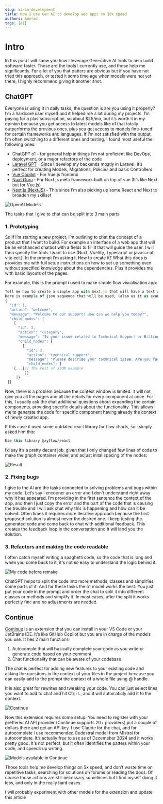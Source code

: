 ```yaml
---
slug: ai-in-development
title: How I use Gen AI to develop web apps on 10x speed
authors: konrad
tags: [ai]
---
```


# Intro

In this post I will show you how I leverage Generative AI tools to help build software faster. Those are the tools I currently use, and those help me significantly. For a lot of you that patters are obvious but if you have not tried this approach, or tested it some time age when models were not yet there, I highly recommend giving it another shot.

<!-- truncate -->

## ChatGPT

Everyone is using it in daily tasks, the question is are you using it properly? I’m a hardcore user myself and it helped me a lot during my projects. I’m paying for a plus subscription, so about $25/mo, but it’s worth it in my opinion because you get access to latest models like o1 that totally outperforms the previous ones, plus you get access to models fine-tuned for certain frameworks and languages. If i’m not satisfied with the output, I’m often switching to a different ones and testing. I found most useful the following ones:

- ChatGPT o1 - for general help in things i’m not proficient like DevOps, deployment, or a major refactors of the code
- [Laravel GPT](https://chatgpt.com/g/g-XTOuIQ6Tz-laravel-gpt) - Since I develop my backends mostly in Laravel, it’s perfect for creating Models, Migrations, Policies and basic Controllers
- [Vue Copilot](https://chatgpt.com/g/g-V9flHctZB-vue-copilot) - For Vue.js frontend
- [Nuxt Guru](https://chatgpt.com/g/g-rKKxzoA8F-nuxt-guru) - For Nuxt.js meta framework built on top of vue (It’s like Next but for Vue.js)
- [Next.js (NextJS)](https://chatgpt.com/g/g-lAbjRB9qC-next-js-nextjs) - This since I’m also picking up some React and Next to broaden my skillset

![OpenAI Models](openai_models.png)

The tasks that I give to chat can be split into 3 main parts

### 1. Prototyping

So if I’m starting a new project, I’m outlining to chat the concept of a product that I want to build. For example an interface of a web app that will be an enchanced chatbot with a fields to fill it that will guide the user. I will then specify the tools I want to use (Nuxt, Vuetify, Typescript or javascript, vite ect.). In the prompt i’m asking it How to create it? What this does is provides me with full setup instructions on how to set up something even without specified knowledge about the dependencies. Plus it provides me with basic layouts of the pages.

For example, this is the prompt i used to make simple flow visualisation app:

```jsx
Tell me how to create a simple app with next.js that will have a text area on the left to which user can paste a json object with a sequece, and on the right it there will appear a graphical representation in the form of the tree graph(in the way that on the top there is one component with 2 branches on botom and then to nodes). When hovered over the sequence node, the details will appear on tooltip.
Here is example of json sequence that will be used, (also us it as example sequence on start:
{
  "id": 1,
  "action": "welcome",
  "message": "Welcome to our support! How can we help you today?",
  "child_nodes": [
    {
      "id": 2,
      "action": "category",
      "message": "Is your issue related to Technical Support or Billing?",
      "child_nodes": [
        {
          "id": 3,
          "action": "technical_support",
          "message": "Please describe your technical issue. Are you facing connectivity issues or software problems?",
          "child_nodes": [
    {...}// The rest of JSON example
         ]}
     ]}
 ]}
```

Now, there is a problem because the context window is limited. It will not give you all the pages and all the details for every component at once. For this, I usually ask the chat additional questions about expanding the certain components, providing specific details about the functionality. This allows me to generate the code for specific component having already the context of newly created app.

It this case it used some outdated react library for flow charts, so i simply asked him this:

```jsx
Use this library @xyflow/react
```

I’d say it’s a pretty decent job, given that I only changed few lines of code to make the graph container wider, and adjust inital spacing of the nodes:

![Result](./example3.png)

### 2. Fixing bugs

I give to the AI are the tasks connected to solving problems and bugs within my code. Let’s say I encouner an error and I don’t understand right away why it has appeared. I’m providing in the first sentence the context of the app, and then I just copy the error and the part of the code that is causing the trouble and I will ask chat why this is happening and how can it be solved. Often times it requires more iterative approach because the first proposed solution is almost never the desired one. I keep testing the generated code and come back to chat with additional feedback. This creates the feedback loop in the conversation and It will land you the solution.

### 3. Refactors and making the code readable

I often catch myself writing a spaghetti code, so the code that is long and when you come back to it, it's not so easy to understand the logic behind it.

![My code before remake](./spaghetti.webp)

ChatGPT helps to split the code into more methods, classes and simplifies some parts of it. And for these tasks the o1 model works the best. You just put your code in the prompt and order the chat to split it into different classes or methods and simplify it. In most cases, after the split it works perfectly fine and no adjustments are needed.

## Continue

[Continue](https://www.continue.dev/) is an extension that you can install in your VS Code or your JetBrains IDE. It’s like GitHub Copilot but you are in charge of the models you use. It hes 2 main functions

1. Autocomple that will basically complete your code as you write or generate code based on your comment.
2. Chat functionality that can be aware of your codebase

The chat is perfect for adding new features to your existing code and asking the questions in the context of your files in the project because you can easily add to the prompt the context of a whole file using @ handle.

It is also great for rewrites and tweaking your code. You can just select lines you want to add to chat and hit Ctrl+L, and it will automaticly add it to the context.

![Continue](./continue.png)

Now this extension requires some setup. You need to register with your preffered AI API provider (Continue supports 20+ providers) put a couple of dollars there and get an API key. I use Claude for the chat, and for autocomplete I use recommended Codestral model from Mistral for autocomplete. It’s actually free to use as of Decemeber 2024 and it works pretty good. It's not perfect, but it often identifies the patters within your code, and speeds up writing.

![Models available in Continue](./models_continue.gif)

Those tools help me develop things on 5x speed, and don’t waste time on repetitive tasks, searching for solutions on forums or reading the docs. Of course those actions are still necessary sometimes but I find myself doing it less, and only in the really hard cases.

I will probably experiment with other models for the extension and update this article
